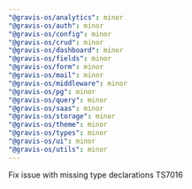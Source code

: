 ```yaml
---
"@gravis-os/analytics": minor
"@gravis-os/auth": minor
"@gravis-os/config": minor
"@gravis-os/crud": minor
"@gravis-os/dashboard": minor
"@gravis-os/fields": minor
"@gravis-os/form": minor
"@gravis-os/mail": minor
"@gravis-os/middleware": minor
"@gravis-os/pg": minor
"@gravis-os/query": minor
"@gravis-os/saas": minor
"@gravis-os/storage": minor
"@gravis-os/theme": minor
"@gravis-os/types": minor
"@gravis-os/ui": minor
"@gravis-os/utils": minor
---
```


Fix issue with missing type declarations TS7016
